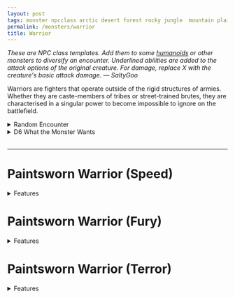 ```yaml
---
layout: post
tags: monster npcclass arctic desert forest rocky jungle  mountain plains
permalink: /monsters/warrior
title: Warrior
---
```


<span class="alchemy"> *These are NPC class templates. Add them to some [humanoids](https://saltygoo.github.io/list/monsters-humanoid) or other monsters to diversify an encounter. Underlined abilities are added to the attack options of the original creature. For damage, replace X with the creature's basic attack damage. — SaltyGoo* </span>

Warriors are fighters that operate outside of the rigid structures of armies. Whether they are caste-members of tribes or street-trained brutes, they are characterised in a singular power to become impossible to ignore on the battlefield.
<br> 

<details markdown="1">
<summary>Random Encounter</summary>

1. **Monster:** 3D6 warriors & 1 [shaman](https://saltygoo.github.io/monster/shaman)
1. **Lair:** Recently made war camp. <br>	&nbsp; OR <br>	**Omen:** War chants.
1. **Spoor:** An especially fierce and violent battle-site.
1. **Tracks:** Heads on spikes.
1. **Trace:** War horn.
1. **Trace:** Broken rudimentary weapon.
</details>

<details markdown="1">
<summary>D6 What the Monster Wants</summary>

1. Conquer the area.
1. Trade goods.
1. Hunt a beast.
1. Join a horde.
1. Go back home.
1. Protect their territory.    
</details>

<br>

---

# Paintsworn Warrior (Speed)
<details markdown="1">
<summary>Features</summary>

A painted warrior possessed by the raging spirit of vengeance that protects the tribe.

**Stats:** Movement becomes fast.

When the warrior attacks a target in melee, it can either make a another melee attack (1D4) or dash nearby. The same applies to each of the warrior's ally attacking a creature engaged in melee with the warrior.
</details>

# Paintsworn Warrior (Fury)
<details markdown="1">
<summary>Features</summary>

A painted warrior possessed by the raging spirit of vengeance that protects the tribe.

**Stats:** Strong.

Whenever the warrior takes damage, increase its damage dices by one size.

<ins>Consuming Fury.</ins> The warrior takes 1D4 damage, then makes two melee attacks (1D4).
</details>

# Paintsworn Warrior (Terror)
<details markdown="1">
<summary>Features</summary>

A painted warrior possessed by the raging spirit of vengeance that protects the tribe.

**Stats:** Unchanged.

The warrior is immune to fear.

<ins>Terrorizing Scream.</ins> The warrior makes a melee attack (X) and screams. The four closest creatures must save or be frightened.
</details>
